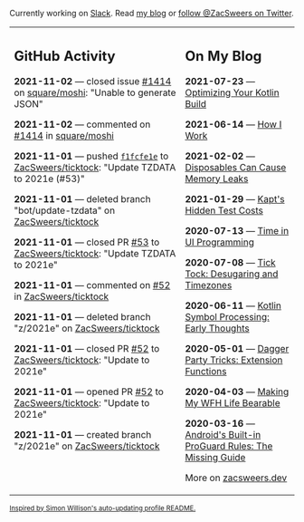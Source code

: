 Currently working on [Slack](https://slack.com/). Read [my blog](https://zacsweers.dev/) or [follow @ZacSweers on Twitter](https://twitter.com/ZacSweers).

<table><tr><td valign="top" width="60%">

## GitHub Activity
<!-- githubActivity starts -->
**2021-11-02** — closed issue [#1414](https://api.github.com/repos/square/moshi/issues/1414) on [square/moshi](https://api.github.com/repos/square/moshi): "Unable to generate JSON"

**2021-11-02** — commented on [#1414](https://github.com/square/moshi/issues/1414#issuecomment-957715374) in [square/moshi](https://api.github.com/repos/square/moshi)

**2021-11-01** — pushed [`f1fcfe1e`](https://github.com/ZacSweers/ticktock/commit/f1fcfe1e90fb54b9fc4449e4cf7de318a3c5eba9) to [ZacSweers/ticktock](https://api.github.com/repos/ZacSweers/ticktock): "Update TZDATA to 2021e (#53)"

**2021-11-01** — deleted branch "bot/update-tzdata" on [ZacSweers/ticktock](https://api.github.com/repos/ZacSweers/ticktock)

**2021-11-01** — closed PR [#53](https://api.github.com/repos/ZacSweers/ticktock/pulls/53) to [ZacSweers/ticktock](https://api.github.com/repos/ZacSweers/ticktock): "Update TZDATA to 2021e"

**2021-11-01** — commented on [#52](https://github.com/ZacSweers/ticktock/pull/52#issuecomment-957059546) in [ZacSweers/ticktock](https://api.github.com/repos/ZacSweers/ticktock)

**2021-11-01** — deleted branch "z/2021e" on [ZacSweers/ticktock](https://api.github.com/repos/ZacSweers/ticktock)

**2021-11-01** — closed PR [#52](https://api.github.com/repos/ZacSweers/ticktock/pulls/52) to [ZacSweers/ticktock](https://api.github.com/repos/ZacSweers/ticktock): "Update to 2021e"

**2021-11-01** — opened PR [#52](https://api.github.com/repos/ZacSweers/ticktock/pulls/52) to [ZacSweers/ticktock](https://api.github.com/repos/ZacSweers/ticktock): "Update to 2021e"

**2021-11-01** — created branch "z/2021e" on [ZacSweers/ticktock](https://api.github.com/repos/ZacSweers/ticktock)
<!-- githubActivity ends -->
</td><td valign="top" width="40%">

## On My Blog
<!-- blog starts -->
**2021-07-23** — [Optimizing Your Kotlin Build](https://www.zacsweers.dev/optimizing-your-kotlin-build/)

**2021-06-14** — [How I Work](https://www.zacsweers.dev/how-i-work/)

**2021-02-02** — [Disposables Can Cause Memory Leaks](https://www.zacsweers.dev/disposables-can-cause-memory-leaks/)

**2021-01-29** — [Kapt's Hidden Test Costs](https://www.zacsweers.dev/kapts-hidden-test-costs/)

**2020-07-13** — [Time in UI Programming](https://www.zacsweers.dev/time-in-ui/)

**2020-07-08** — [Tick Tock: Desugaring and Timezones](https://www.zacsweers.dev/ticktock-desugaring-timezones/)

**2020-06-11** — [Kotlin Symbol Processing: Early Thoughts](https://www.zacsweers.dev/kotlin-symbol-processor-early-thoughts/)

**2020-05-01** — [Dagger Party Tricks: Extension Functions](https://www.zacsweers.dev/dagger-party-tricks-extension-functions/)

**2020-04-03** — [Making My WFH Life Bearable](https://www.zacsweers.dev/making-wfh-life-bearable/)

**2020-03-16** — [Android's Built-in ProGuard Rules: The Missing Guide](https://www.zacsweers.dev/android-proguard-rules/)
<!-- blog ends -->
More on [zacsweers.dev](https://zacsweers.dev/)
</td></tr></table>

<sub><a href="https://simonwillison.net/2020/Jul/10/self-updating-profile-readme/">Inspired by Simon Willison's auto-updating profile README.</a></sub>